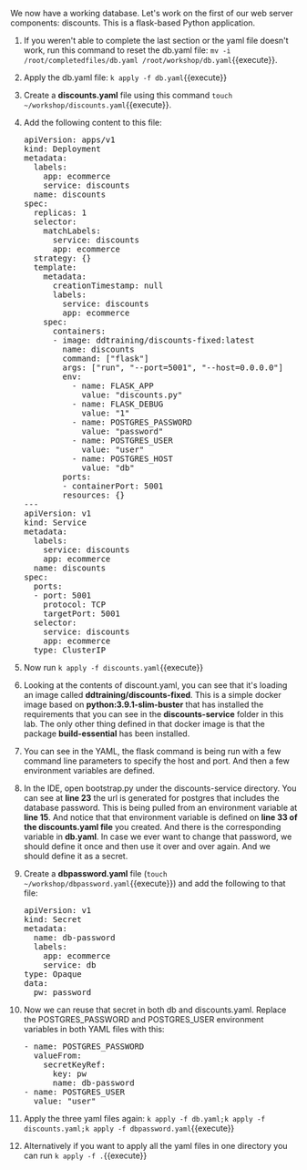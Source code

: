 We now have a working database. Let's work on the first of our web server components: discounts. This is a flask-based Python application. 

1.  If you weren't able to complete the last section or the yaml file doesn't work, run this command to reset the db.yaml file: `mv -i /root/completedfiles/db.yaml /root/workshop/db.yaml`{{execute}}. 
2.  Apply the db.yaml file: `k apply -f db.yaml`{{execute}}
3.  Create a **discounts.yaml** file using this command `touch ~/workshop/discounts.yaml`{{execute}}.
4.  Add the following content to this file: 
    <pre class="file" data-target="clipboard">
    apiVersion: apps/v1
    kind: Deployment
    metadata:
      labels:
        app: ecommerce
        service: discounts
      name: discounts
    spec:
      replicas: 1
      selector:
        matchLabels:
          service: discounts
          app: ecommerce
      strategy: {}
      template:
        metadata:
          creationTimestamp: null
          labels:
            service: discounts
            app: ecommerce
        spec:
          containers:
          - image: ddtraining/discounts-fixed:latest
            name: discounts
            command: ["flask"]
            args: ["run", "--port=5001", "--host=0.0.0.0"]
            env:
              - name: FLASK_APP
                value: "discounts.py"
              - name: FLASK_DEBUG
                value: "1"
              - name: POSTGRES_PASSWORD
                value: "password"
              - name: POSTGRES_USER
                value: "user"
              - name: POSTGRES_HOST
                value: "db"
            ports:
            - containerPort: 5001
            resources: {}
    ---
    apiVersion: v1
    kind: Service
    metadata:
      labels:
        service: discounts
        app: ecommerce
      name: discounts
    spec:
      ports:
      - port: 5001
        protocol: TCP
        targetPort: 5001
      selector:
        service: discounts
        app: ecommerce
      type: ClusterIP
    </pre>

5.  Now run `k apply -f discounts.yaml`{{execute}} 
6.  Looking at the contents of discount.yaml, you can see that it's loading an image called **ddtraining/discounts-fixed**. This is a simple docker image based on **python:3.9.1-slim-buster** that has installed the requirements that you can see in the **discounts-service** folder in this lab. The only other thing defined in that docker image is that the package **build-essential** has been installed. 
7.  You can see in the YAML, the flask command is being run with a few command line parameters to specify the host and port. And then a few environment variables are defined. 
8.  In the IDE, open bootstrap.py under the discounts-service directory. You can see at **line 23** the url is generated for postgres that includes the database password. This is being pulled from an environment variable at **line 15**. And notice that that environment variable is defined on **line 33 of the discounts.yaml file** you created. And there is the corresponding variable in **db.yaml**. In case we ever want to change that password, we should define it once and then use it over and over again. And we should define it as a secret. 
9.  Create a **dbpassword.yaml** file (`touch ~/workshop/dbpassword.yaml`{{execute}}) and add the following to that file:
    <pre class="file" data-target="clipboard">
    apiVersion: v1
    kind: Secret
    metadata:
      name: db-password
      labels:
        app: ecommerce
        service: db
    type: Opaque
    data:
      pw: password
    </pre>

10. Now we can reuse that secret in both db and discounts.yaml. Replace the POSTGRES_PASSWORD and POSTGRES_USER environment variables in both YAML files with this:
    <pre class="file" data-target="clipboard">
    - name: POSTGRES_PASSWORD
      valueFrom:
        secretKeyRef:
          key: pw
          name: db-password
    - name: POSTGRES_USER
      value: "user"
    </pre>
11. Apply the three yaml files again: `k apply -f db.yaml;k apply -f discounts.yaml;k apply -f dbpassword.yaml`{{execute}}
12. Alternatively if you want to apply all the yaml files in one directory you can run `k apply -f .`{{execute}}